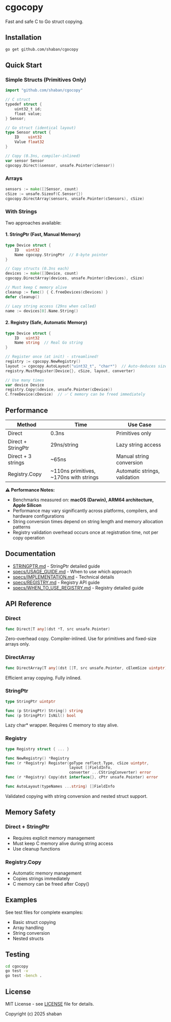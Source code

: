 # cgocopy

Fast and safe C to Go struct copying.

## Installation

```bash
go get github.com/shaban/cgocopy
```

## Quick Start

### Simple Structs (Primitives Only)

```go
import "github.com/shaban/cgocopy"

// C struct
typedef struct {
    uint32_t id;
    float value;
} Sensor;

// Go struct (identical layout)
type Sensor struct {
    ID    uint32
    Value float32
}

// Copy (0.3ns, compiler-inlined)
var sensor Sensor
cgocopy.Direct(&sensor, unsafe.Pointer(cSensor))
```

### Arrays

```go
sensors := make([]Sensor, count)
cSize := unsafe.Sizeof(C.Sensor{})
cgocopy.DirectArray(sensors, unsafe.Pointer(cSensors), cSize)
```

### With Strings

Two approaches available:

#### 1. StringPtr (Fast, Manual Memory)

```go
type Device struct {
    ID   uint32
    Name cgocopy.StringPtr  // 8-byte pointer
}

// Copy structs (0.3ns each)
devices := make([]Device, count)
cgocopy.DirectArray(devices, unsafe.Pointer(cDevices), cSize)

// Must keep C memory alive
cleanup := func() { C.freeDevices(cDevices) }
defer cleanup()

// Lazy string access (29ns when called)
name := devices[0].Name.String()
```

#### 2. Registry (Safe, Automatic Memory)

```go
type Device struct {
    ID   uint32
    Name string  // Real Go string
}

// Register once (at init) - streamlined!
registry := cgocopy.NewRegistry()
layout := cgocopy.AutoLayout("uint32_t", "char*")  // Auto-deduces sizes & IsString
registry.MustRegister(Device{}, cSize, layout, converter)

// Use many times
var device Device
registry.Copy(&device, unsafe.Pointer(cDevice))
C.freeDevice(cDevice)  // ✅ C memory can be freed immediately
```

## Performance

| Method | Time | Use Case |
|--------|------|----------|
| Direct | 0.3ns | Primitives only |
| Direct + StringPtr | 29ns/string | Lazy string access |
| Direct + 3 strings | ~65ns | Manual string conversion |
| Registry.Copy | ~110ns primitives, ~170ns with strings | Automatic strings, validation |

**⚠️ Performance Notes:**
- Benchmarks measured on: **macOS (Darwin), ARM64 architecture, Apple Silicon**
- Performance may vary significantly across platforms, compilers, and hardware configurations
- String conversion times depend on string length and memory allocation patterns
- Registry validation overhead occurs once at registration time, not per copy operation

## Documentation

- [STRINGPTR.md](STRINGPTR.md) - StringPtr detailed guide
- [specs/USAGE_GUIDE.md](specs/USAGE_GUIDE.md) - When to use which approach
- [specs/IMPLEMENTATION.md](specs/IMPLEMENTATION.md) - Technical details
- [specs/REGISTRY.md](specs/REGISTRY.md) - Registry API guide
- [specs/WHEN_TO_USE_REGISTRY.md](specs/WHEN_TO_USE_REGISTRY.md) - Registry detailed guide

## API Reference

### Direct

```go
func Direct[T any](dst *T, src unsafe.Pointer)
```

Zero-overhead copy. Compiler-inlined. Use for primitives and fixed-size arrays only.

### DirectArray

```go
func DirectArray[T any](dst []T, src unsafe.Pointer, cElemSize uintptr)
```

Efficient array copying. Fully inlined.

### StringPtr

```go
type StringPtr uintptr

func (p StringPtr) String() string
func (p StringPtr) IsNil() bool
```

Lazy char* wrapper. Requires C memory to stay alive.

### Registry

```go
type Registry struct { ... }

func NewRegistry() *Registry
func (r *Registry) Register(goType reflect.Type, cSize uintptr, 
                            layout []FieldInfo, 
                            converter ...CStringConverter) error
func (r *Registry) Copy(dst interface{}, cPtr unsafe.Pointer) error

func AutoLayout(typeNames ...string) []FieldInfo
```

Validated copying with string conversion and nested struct support.

## Memory Safety

### Direct + StringPtr
- Requires explicit memory management
- Must keep C memory alive during string access
- Use cleanup functions

### Registry.Copy
- Automatic memory management
- Copies strings immediately
- C memory can be freed after Copy()

## Examples

See test files for complete examples:
- Basic struct copying
- Array handling
- String conversion
- Nested structs

## Testing

```bash
cd cgocopy
go test -v
go test -bench .
```

## License

MIT License - see [LICENSE](LICENSE) file for details.

Copyright (c) 2025 shaban
